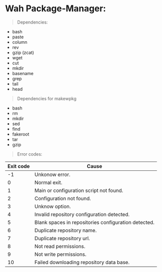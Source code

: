 # Wah Package-Manager:

> Dependencies:
* bash
* paste
* column
* rev
* gzip (zcat)
* wget
* cut
* mkdir
* basename
* grep
* tail
* head

> Dependencies for makewpkg
* bash
* rm
* mkdir
* sed
* find
* fakeroot
* tar
* gzip

> Error codes:

| Exit code	| Cause							|
| ---		| ---							|
| -1		| Unkonow error.					|
| 0		| Normal exit.						|
| 1		| Main or configuration script not found.		|
| 2		| Configuration not found.				|
| 3		| Unknow option.					|
| 4		| Invalid repository configuration detected.		|
| 5		| Blank spaces in repositories configuration detected.	|
| 6		| Duplicate repository name.				|
| 7		| Duplicate repository url.				|
| 8		| Not read permissions.					|
| 9		| Not write permissions.				|
| 10		| Failed downloading repository data base.		|
